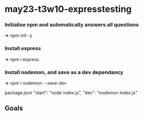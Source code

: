 # may23-t3w10-expresstesting



### Initialise npm and automatically answers all questions
=> npm init -y

### Install express
=> npm i express

### Install nodemon, and save as a dev dependancy
=> npm i nodemon --save-dev


package.json
    "start": "node index.js",
    "dev": "nodemon index.js"

## Goals


